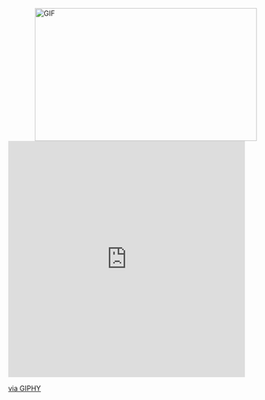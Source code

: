
<img align="right" height="270px" width="450px" alt="GIF" src="https://giphy.com/gifs/goku-ultra-instinct-1gVUhlXhETaRRxzeHO.gif" />


<iframe src="https://giphy.com/embed/1gVUhlXhETaRRxzeHO" width="480" height="480" frameBorder="0" class="giphy-embed" allowFullScreen></iframe><p><a href="https://giphy.com/gifs/goku-ultra-instinct-1gVUhlXhETaRRxzeHO">via GIPHY</a></p>
